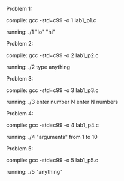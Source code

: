 Problem 1:

compile:
gcc -std=c99 -o 1 lab1_p1.c

running:
./1 "lo" "hi"

Problem 2:

compile:
gcc -std=c99 -o 2 lab1_p2.c

running:
./2
type anything

Problem 3:

compile:
gcc -std=c99 -o 3 lab1_p3.c

running:
./3
enter number N
enter N numbers

Problem 4:

compile:
gcc -std=c99 -o 4 lab1_p4.c

running:
./4 "arguments" from 1 to 10

Problem 5:

compile:
gcc -std=c99 -o 5 lab1_p5.c

running:
./5 "anything"